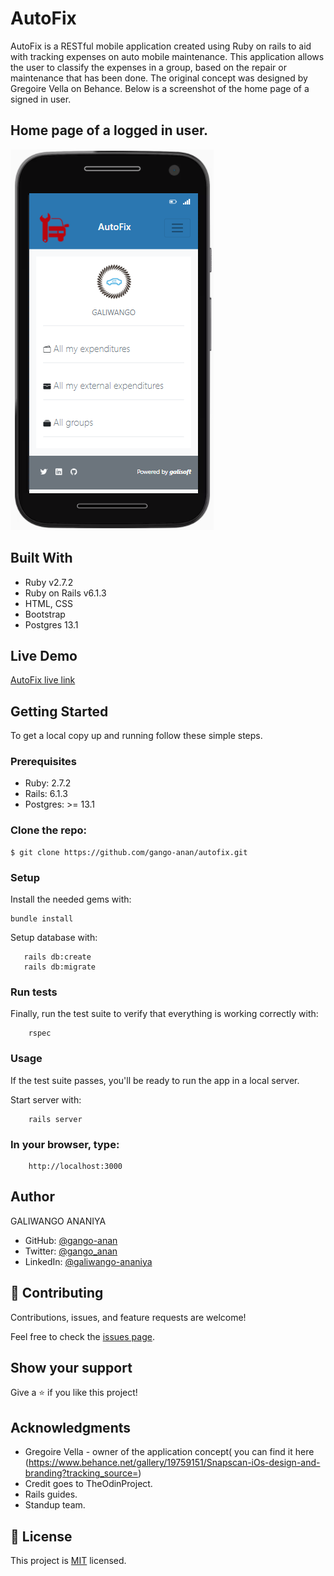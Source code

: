 # AutoFix

AutoFix is a RESTful mobile application created using Ruby on rails to aid with tracking expenses on auto mobile maintenance. This application allows  the user to classify the expenses in a group, based on the repair or maintenance that has been done. The original concept was designed by Gregoire Vella on Behance.
Below is a screenshot of the home page of a signed in user.

## Home page of a logged in user.

![screenshot](./app/assets/images/snapshot.png)

## Built With
- Ruby v2.7.2
- Ruby on Rails v6.1.3
- HTML, CSS
- Bootstrap
- Postgres 13.1

## Live Demo
[AutoFix live link](https://autofix-exps-tracker.herokuapp.com/)

## Getting Started

To get a local copy up and running follow these simple steps.

### Prerequisites

- Ruby: 2.7.2
- Rails: 6.1.3
- Postgres: >= 13.1

### Clone the repo: 
```
$ git clone https://github.com/gango-anan/autofix.git

```

### Setup

Install the needed gems with:

```
bundle install
```

Setup database with:

```
   rails db:create
   rails db:migrate
```

### Run tests
Finally, run the test suite to verify that everything is working correctly with:
```
    rspec
```

### Usage
If the test suite passes, you'll be ready to run the app in a local server.

Start server with:
```
    rails server
```
### In your browser, type:

```
    http://localhost:3000
```

## Author

GALIWANGO ANANIYA

- GitHub: [@gango-anan](https://github.com/gango-anan) 
- Twitter: [@gango_anan](https://twitter.com/gango_anan) 
- LinkedIn: [@galiwango-ananiya](https://www.linkedin.com/in/galiwango-ananiya-0800821b4/) 

## 🤝 Contributing

Contributions, issues, and feature requests are welcome!

Feel free to check the [issues page](https://github.com/gango-anan/autofix/issues).

## Show your support

Give a ⭐️ if you like this project!

## Acknowledgments
- Gregoire Vella - owner of the application concept( you can find it here (https://www.behance.net/gallery/19759151/Snapscan-iOs-design-and-branding?tracking_source=)
- Credit goes to TheOdinProject.
- Rails guides.
- Standup team.


## 📝 License

This project is [MIT](https://github.com/gango-anan/autofix/blob/features/LICENSE) licensed.